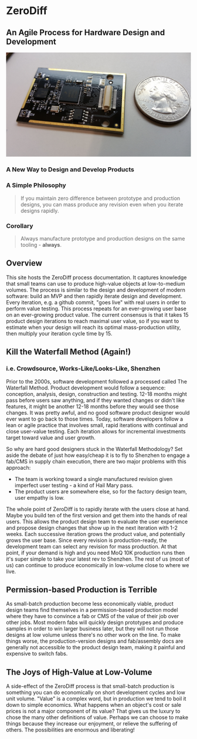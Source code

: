 # ZeroDiff

## An Agile Process for Hardware Design and Development

![Screenshot](img/kw2.module.jpg)

### A New Way to Design and Develop Products

### A Simple Philosophy

>If you maintain zero difference between prototype and production designs, you can mass produce any revision even when you iterate designs rapidly.

### Corollary

>Always manufacture prototype and production designs on the same tooling - **always**.

## Overview

This site hosts the ZeroDiff process documentation. It captures knowledge that small teams can use to produce high-value objects at low-to-medium volumes. The process is similar to the design and development of modern software: build an MVP and then rapidly iterate design and development. Every iteration, e.g. a github commit, "goes live" with real users in order to perform value testing. This process repeats for an ever-growing user base on an ever-growing product value. The current consensus is that it takes 15 product design iterations to reach maximal user value, so if you want to estimate when your design will reach its optimal mass-production utility, then multiply your iteration cycle time by 15.

## Kill the Waterfall Method (Again!)
### i.e. Crowdsource, Works-Like/Looks-Like, Shenzhen

Prior to the 2000s, software development followed a processed called The Waterfall Method. Product development would follow a sequence: conception, analysis, design, construction and testing. 12-18 months might pass before users saw anything, and if they wanted changes or didn't like features, it might be another 12-18 months before they would see those changes. It was pretty awful, and no good software product designer would ever want to go back to those times. Today, software developers follow a lean or agile practice that involves small, rapid iterations with continual and close user-value testing. Each iteration allows for incremental investments target toward value and user growth.

So why are hard good designers stuck in the Waterfall Methodology? Set aside the debate of just how easy/cheap it is to fly to Shenzhen to engage a fab/CMS in supply chain execution, there are two major problems with this approach:

* The team is working toward a single manufactured revision given imperfect user testing - a kind of Hail Mary pass.
* The product users are somewhere else, so for the factory design team, user empathy is low.

The whole point of ZeroDiff is to rapidly iterate with the users close at hand. Maybe you build ten of the first version and get them into the hands of real users. This allows the product design team to evaluate the user experience and propose design changes that show up in the next iteration with 1-2 weeks. Each successive iteration grows the product value, and potentially grows the user base. Since every revision is production-ready, the development team can select any revision for mass production. At that point, if your demand is high and you need MoQ 10K production runs then it's super simple to take your latest rev to Shenzhen. The rest of us (most of us) can continue to produce economically in low-volume close to where we live.

## Permission-based Production is Terrible

As small-batch production become less economically viable, product design teams find themselves in a permission-based production model where they have to convince a fab or CMS of the value of their job over other jobs. Most modern fabs will quickly design prototypes and produce samples in order to win larger business later, but they will not run those designs at low volume unless there's no other work on the line. To make things worse, the production-version designs and fab/assembly docs are generally not accessible to the product design team, making it painful and expensive to switch fabs.

## The Joys of High-Value at Low-Volume

A side-effect of the ZeroDiff process is that small-batch production is something you can do economically on short development cycles and low unit volume. "Value" is a complex word, but in production we tend to boil it down to simple economics. What happens when an object's cost or sale prices is not a major component of its value? That gives us the luxury to chose the many other definitions of value. Perhaps we can choose to make things because they increase our enjoyment, or relieve the suffering of others. The possibilities are enormous and liberating!